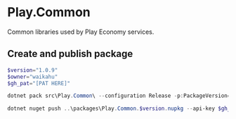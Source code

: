 # Play.Common
Common libraries used by Play Economy services.

## Create and publish package
```powershell
$version="1.0.9"
$owner="waikahu"
$gh_pat="[PAT HERE]"

dotnet pack src\Play.Common\ --configuration Release -p:PackageVersion=$version -p:RepositoryUrl=https://github.com/$owner/play.common -o ..\packages

dotnet nuget push ..\packages\Play.Common.$version.nupkg --api-key $gh_pat --source "github" 
```